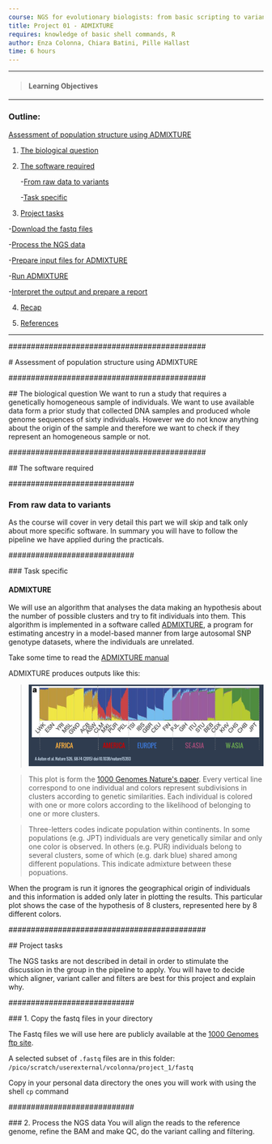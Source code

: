 ```yaml
---
course: NGS for evolutionary biologists: from basic scripting to variant calling
title: Project 01 - ADMIXTURE
requires: knowledge of basic shell commands, R
author: Enza Colonna, Chiara Batini, Pille Hallast  
time: 6 hours  
---
```

------------
> #### Learning Objectives
------------


### Outline:

[Assessment of population structure using ADMIXTURE](#main)

1. [The biological question](#sec1)

2. [The software required](#sec2)

      -[From raw data to variants](#sec2.1)

      -[Task specific](#sec2.2)

3. [Project tasks](#sec3)

  -[Download the fastq files](#sec3.1)

  -[Process the NGS data ](#sec3.2)

  -[Prepare input files for ADMIXTURE](#sec3.3)

  -[Run ADMIXTURE](#sec3.4)

  -[Interpret the output and prepare a report](#sec3.5)

4. [Recap](#sec4)

5. [References](#sec5)

__________________________________________________________

############################################

<div id='main'/>
# Assessment of population structure using ADMIXTURE


############################################
<div id='sec1'/>
## The biological question
We want to run a  study that requires a genetically homogeneous sample of individuals. We want to use available data form a prior study that collected DNA samples and produced whole genome sequences of sixty individuals. However we do not know anything about the origin of the sample and therefore we want to check if they represent an homogeneous sample or not.


############################################
<div id='sec2'/>
## The software required



############################
<div id='sec2.1'/>

### From raw data to variants

As the course will cover in very detail this part we will skip and talk only about more specific software.
In summary you will have to follow the pipeline we have applied during the practicals.


############################
<div id='sec2.2'/>
### Task specific

#### ADMIXTURE

We will use an algorithm that analyses the data making an hypothesis about the number of possible clusters and try to fit individuals into them. This algorithm is implemented in a software called [ADMIXTURE](https://www.genetics.ucla.edu/software/admixture/), a program for estimating ancestry in a model-based manner from large autosomal SNP genotype datasets, where the individuals are unrelated.

 Take some time to read the [ADMIXTURE manual](https://www.genetics.ucla.edu/software/admixture/admixture-manual.pdf)

ADMIXTURE produces outputs like this:

>![alt text](img/adm1kgsm.png)

>This plot is form the [1000 Genomes Nature's paper](http://www.nature.com/nature/journal/v526/n7571/full/nature15393.html). Every vertical line correspond to one individual and colors represent subdivisions in clusters according to genetic similarities. Each individual is colored with  one or more colors according to the likelihood of belonging to one or more clusters.

>Three-letters codes indicate population within continents. In some populations (e.g. JPT) individuals are very genetically similar and only one color is observed. In others (e.g. PUR) individuals belong to several clusters, some of which (e.g. dark blue) shared among different populations. This indicate admixture between these popuations.



When the program is run it ignores the geographical origin of individuals and this information is added only later in plotting the results.
This particular plot shows the case of the hypothesis of 8 clusters, represented here by 8 different colors.



############################################
<div id='sec3'/>
## Project tasks

The NGS tasks are not described in detail in order to stimulate the discussion in the group in the pipeline to apply. You will have to decide which aligner, variant caller and filters are best for this project and explain why.


############################
<div id='sec3.1'/>
### 1. Copy the fastq files in your directory

The Fastq files we will use here are publicly available at the [1000 Genomes ftp site](ftp://ftp.1000genomes.ebi.ac.uk/vol1/ftp/phase3/data/).

A selected subset of `.fastq` files are in this folder:  `/pico/scratch/userexternal/vcolonna/project_1/fastq`

Copy in your personal data directory the ones you will work with  using the shell  `cp` command

############################
<div id='sec3.2'/>
### 2. Process the NGS data
You will align the reads to the reference genome, refine the BAM and make QC, do the variant calling and filtering.

